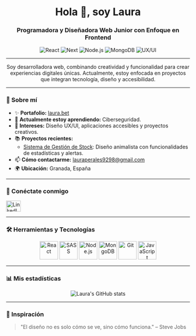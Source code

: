 <h1 align="center">Hola 👋, soy Laura</h1>
<h3 align="center">Programadora y Diseñadora Web Junior con Enfoque en Frontend</h3>

<p align="center">
  <img src="https://img.shields.io/badge/Frontend-React-blue" alt="React">
  <img src="https://img.shields.io/badge/Frontend-React-lightblue" alt="Next">
  <img src="https://img.shields.io/badge/Backend-Node.js-green" alt="Node.js">
  <img src="https://img.shields.io/badge/Database-MongoDB-brightgreen" alt="MongoDB">
  <img src="https://img.shields.io/badge/Design-UX/UI-lightgrey" alt="UX/UI">
</p>

---

<p align="center">Soy desarrolladora web, combinando creatividad y funcionalidad para crear experiencias digitales únicas. Actualmente, estoy enfocada en proyectos que integran tecnología, diseño y accesibilidad.</p>

---

### 🚀 Sobre mí
- ✨ **Portafolio:** [laura.bet](https://laura.bet)
- 🌱 **Actualmente estoy aprendiendo:** Ciberseguridad.
- 🎨 **Intereses:** Diseño UX/UI, aplicaciones accesibles y proyectos creativos.
- 📚 **Proyectos recientes:**
  - [Sistema de Gestión de Stock](#): Diseño animalista con funcionalidades de estadísticas y alertas.
- 📫 **Cómo contactarme:** [lauraperales9298@gmail.com](mailto:lauraperales9298@gmail.com)
- 🌍 **Ubicación:** Granada, España

---

### 🌟 Conéctate conmigo
<p align="left">
  <a href="https://linkedin.com/in/laura-rodriguez-perales" target="blank">
    <img align="center" src="https://raw.githubusercontent.com/rahuldkjain/github-profile-readme-generator/master/src/images/icons/Social/linked-in-alt.svg" alt="LinkedIn" height="30" width="40" />
  </a>
</p>

---

### 🛠️ Herramientas y Tecnologías
<p align="center">
  <a href="https://reactjs.org/" target="_blank"><img src="https://profilinator.rishav.dev/skills-assets/react-original-wordmark.svg" alt="React" height="50" /></a>
  <a href="https://sass-lang.com/" target="_blank"><img src="https://profilinator.rishav.dev/skills-assets/sass-original.svg" alt="SASS" height="50" /></a>
  <a href="https://nodejs.org/" target="_blank"><img src="https://profilinator.rishav.dev/skills-assets/nodejs-original-wordmark.svg" alt="Node.js" height="50" /></a>
  <a href="https://www.mongodb.com/" target="_blank"><img src="https://profilinator.rishav.dev/skills-assets/mongodb-original-wordmark.svg" alt="MongoDB" height="50" /></a>
  <a href="https://git-scm.com/" target="_blank"><img src="https://profilinator.rishav.dev/skills-assets/git-scm-icon.svg" alt="Git" height="50" /></a>
  <a href="https://www.javascript.com/" target="_blank"><img src="https://profilinator.rishav.dev/skills-assets/javascript-original.svg" alt="JavaScript" height="50" /></a>
</p>

---

### 📊 Mis estadísticas
<p align="center">
  <img src="https://github-readme-stats.vercel.app/api?username=lauraRodri98&show_icons=true&theme=radical" alt="Laura's GitHub stats" />
</p>

---

### 🌈 Inspiración
> "El diseño no es solo cómo se ve, sino cómo funciona." – Steve Jobs



